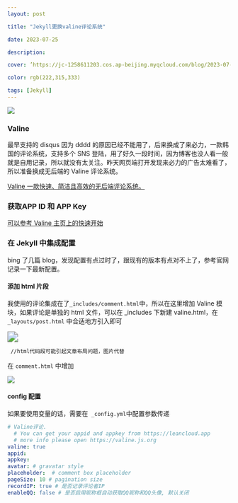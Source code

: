 ```yaml
---
layout: post

title: "Jekyll更换valine评论系统"

date: 2023-07-25 

description:  

cover: ’https://jc-1258611203.cos.ap-beijing.myqcloud.com/blog/2023-07-27-%E6%88%AA%E5%B1%8F2023-07-27%20%E4%B8%8B%E5%8D%884.30.17.png‘

color: rgb(222,315,333)

tags: [Jekyll]
---
```


![](https://jc-1258611203.cos.ap-beijing.myqcloud.com/blog/2023-07-27-%E6%88%AA%E5%B1%8F2023-07-27%20%E4%B8%8B%E5%8D%884.30.17.png)
### Valine

最早支持的 disqus 因为 dddd 的原因已经不能用了，后来换成了来必力，一款韩国的评论系统，支持多个 SNS 登陆，用了好久一段时间，因为博客也没人看一般就是自用记录，所以就没有太关注。昨天网页端打开发现来必力的广告太难看了，所以准备换成无后端的 Valine 评论系统。

[ Valine 一款快速、简洁且高效的无后端评论系统。](https://valine.js.org/)

### 获取APP ID 和 APP Key

[可以参考 Valine 主页上的快速开始 ](https://valine.js.org/quickstart.html)

### 在 Jekyll 中集成配置

bing 了几篇 blog，发现配置有点过时了，跟现有的版本有点对不上了，参考官网记录一下最新配置。

#### 添加 html 片段

我使用的评论集成在了`_includes/comment.html`中，所以在这里增加 Valine 模块，如果评论是单独的 html 文件，可以在 _includes 下新建 valine.html，在 ` _layouts/post.html` 中合适地方引入即可

<img src="https://jc-1258611203.cos.ap-beijing.myqcloud.com/blog/2023-07-27-%E6%88%AA%E5%B1%8F2023-07-27%20%E4%B8%8B%E5%8D%883.55.03.png" style="zoom:150%;" />

```html
 //html代码段可能引起文章布局问题，图片代替
```

在 `comment.html` 中增加

![](https://jc-1258611203.cos.ap-beijing.myqcloud.com/blog/2023-07-27-%E6%88%AA%E5%B1%8F2023-07-27%20%E4%B8%8B%E5%8D%883.56.51.png)

#### config 配置 

如果要使用变量的话，需要在` _config.yml`中配置参数传递

```yaml
# Valine评论.
  # You can get your appid and appkey from https://leancloud.app
  # more info please open https://valine.js.org
valine: true
appid: 
appkey: 
avatar: # gravatar style
placeholder:  # comment box placeholder
pageSize: 10 # pagination size
recordIP: true # 是否记录评论者IP
enableQQ: false # 是否启用昵称框自动获取QQ昵称和QQ头像, 默认关闭
```

